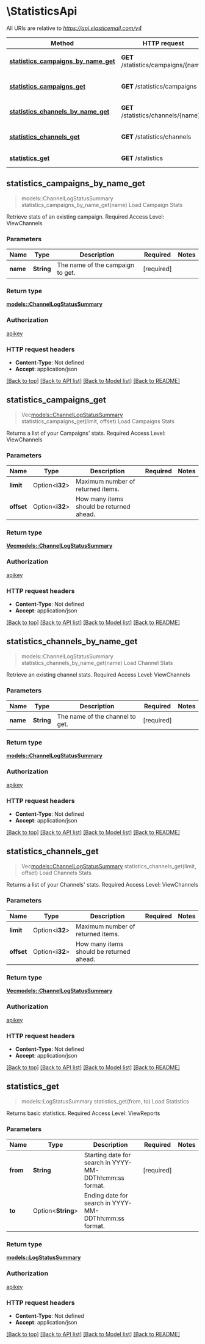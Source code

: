 # \StatisticsApi

All URIs are relative to *https://api.elasticemail.com/v4*

Method | HTTP request | Description
------------- | ------------- | -------------
[**statistics_campaigns_by_name_get**](StatisticsApi.md#statistics_campaigns_by_name_get) | **GET** /statistics/campaigns/{name} | Load Campaign Stats
[**statistics_campaigns_get**](StatisticsApi.md#statistics_campaigns_get) | **GET** /statistics/campaigns | Load Campaigns Stats
[**statistics_channels_by_name_get**](StatisticsApi.md#statistics_channels_by_name_get) | **GET** /statistics/channels/{name} | Load Channel Stats
[**statistics_channels_get**](StatisticsApi.md#statistics_channels_get) | **GET** /statistics/channels | Load Channels Stats
[**statistics_get**](StatisticsApi.md#statistics_get) | **GET** /statistics | Load Statistics



## statistics_campaigns_by_name_get

> models::ChannelLogStatusSummary statistics_campaigns_by_name_get(name)
Load Campaign Stats

Retrieve stats of an existing campaign. Required Access Level: ViewChannels

### Parameters


Name | Type | Description  | Required | Notes
------------- | ------------- | ------------- | ------------- | -------------
**name** | **String** | The name of the campaign to get. | [required] |

### Return type

[**models::ChannelLogStatusSummary**](ChannelLogStatusSummary.md)

### Authorization

[apikey](../README.md#apikey)

### HTTP request headers

- **Content-Type**: Not defined
- **Accept**: application/json

[[Back to top]](#) [[Back to API list]](../README.md#documentation-for-api-endpoints) [[Back to Model list]](../README.md#documentation-for-models) [[Back to README]](../README.md)


## statistics_campaigns_get

> Vec<models::ChannelLogStatusSummary> statistics_campaigns_get(limit, offset)
Load Campaigns Stats

Returns a list of your Campaigns' stats. Required Access Level: ViewChannels

### Parameters


Name | Type | Description  | Required | Notes
------------- | ------------- | ------------- | ------------- | -------------
**limit** | Option<**i32**> | Maximum number of returned items. |  |
**offset** | Option<**i32**> | How many items should be returned ahead. |  |

### Return type

[**Vec<models::ChannelLogStatusSummary>**](ChannelLogStatusSummary.md)

### Authorization

[apikey](../README.md#apikey)

### HTTP request headers

- **Content-Type**: Not defined
- **Accept**: application/json

[[Back to top]](#) [[Back to API list]](../README.md#documentation-for-api-endpoints) [[Back to Model list]](../README.md#documentation-for-models) [[Back to README]](../README.md)


## statistics_channels_by_name_get

> models::ChannelLogStatusSummary statistics_channels_by_name_get(name)
Load Channel Stats

Retrieve an existing channel stats. Required Access Level: ViewChannels

### Parameters


Name | Type | Description  | Required | Notes
------------- | ------------- | ------------- | ------------- | -------------
**name** | **String** | The name of the channel to get. | [required] |

### Return type

[**models::ChannelLogStatusSummary**](ChannelLogStatusSummary.md)

### Authorization

[apikey](../README.md#apikey)

### HTTP request headers

- **Content-Type**: Not defined
- **Accept**: application/json

[[Back to top]](#) [[Back to API list]](../README.md#documentation-for-api-endpoints) [[Back to Model list]](../README.md#documentation-for-models) [[Back to README]](../README.md)


## statistics_channels_get

> Vec<models::ChannelLogStatusSummary> statistics_channels_get(limit, offset)
Load Channels Stats

Returns a list of your Channels' stats. Required Access Level: ViewChannels

### Parameters


Name | Type | Description  | Required | Notes
------------- | ------------- | ------------- | ------------- | -------------
**limit** | Option<**i32**> | Maximum number of returned items. |  |
**offset** | Option<**i32**> | How many items should be returned ahead. |  |

### Return type

[**Vec<models::ChannelLogStatusSummary>**](ChannelLogStatusSummary.md)

### Authorization

[apikey](../README.md#apikey)

### HTTP request headers

- **Content-Type**: Not defined
- **Accept**: application/json

[[Back to top]](#) [[Back to API list]](../README.md#documentation-for-api-endpoints) [[Back to Model list]](../README.md#documentation-for-models) [[Back to README]](../README.md)


## statistics_get

> models::LogStatusSummary statistics_get(from, to)
Load Statistics

Returns basic statistics. Required Access Level: ViewReports

### Parameters


Name | Type | Description  | Required | Notes
------------- | ------------- | ------------- | ------------- | -------------
**from** | **String** | Starting date for search in YYYY-MM-DDThh:mm:ss format. | [required] |
**to** | Option<**String**> | Ending date for search in YYYY-MM-DDThh:mm:ss format. |  |

### Return type

[**models::LogStatusSummary**](LogStatusSummary.md)

### Authorization

[apikey](../README.md#apikey)

### HTTP request headers

- **Content-Type**: Not defined
- **Accept**: application/json

[[Back to top]](#) [[Back to API list]](../README.md#documentation-for-api-endpoints) [[Back to Model list]](../README.md#documentation-for-models) [[Back to README]](../README.md)

